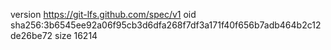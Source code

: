 version https://git-lfs.github.com/spec/v1
oid sha256:3b6545ee92a06f95cb3d6dfa268f7df3a171f40f656b7adb464b2c12de26be72
size 16214
